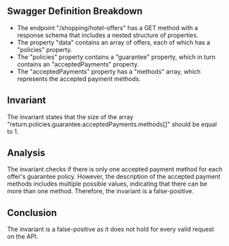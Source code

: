 ## Swagger Definition Breakdown
- The endpoint "/shopping/hotel-offers" has a GET method with a response schema that includes a nested structure of properties.
- The property "data" contains an array of offers, each of which has a "policies" property.
- The "policies" property contains a "guarantee" property, which in turn contains an "acceptedPayments" property.
- The "acceptedPayments" property has a "methods" array, which represents the accepted payment methods.

## Invariant
The invariant states that the size of the array "return.policies.guarantee.acceptedPayments.methods[]" should be equal to 1.

## Analysis
The invariant checks if there is only one accepted payment method for each offer's guarantee policy. However, the description of the accepted payment methods includes multiple possible values, indicating that there can be more than one method. Therefore, the invariant is a false-positive.

## Conclusion
The invariant is a false-positive as it does not hold for every valid request on the API.
